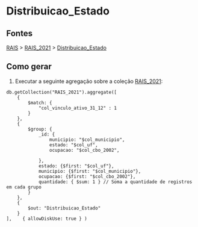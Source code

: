 # Distribuicao_Estado

## Fontes 

[RAIS](../../RAIS.md) > [RAIS_2021](../raizes/RAIS_2021.md) > [Distribuicao_Estado](./Distribuicao_Estado.md)

## Como gerar

1. Executar a seguinte agregação sobre a coleção [RAIS_2021](../raizes/RAIS_2021.md):

```
db.getCollection("RAIS_2021").aggregate([
    {
        $match: {
            "col_vinculo_ativo_31_12" : 1
        }
    },
    {
        $group: {
            _id: {
                municipio: "$col_municipio",
                estado: "$col_uf",
                ocupacao: "$col_cbo_2002",

            },
            estado: {$first: "$col_uf"},
            municipio: {$first: "$col_municipio"},
            ocupacao: {$first: "$col_cbo_2002"},
            quantidade: { $sum: 1 } // Soma a quantidade de registros em cada grupo
        }
    },
    {
        $out: "Distribuicao_Estado"
    }
],    { allowDiskUse: true } )
```